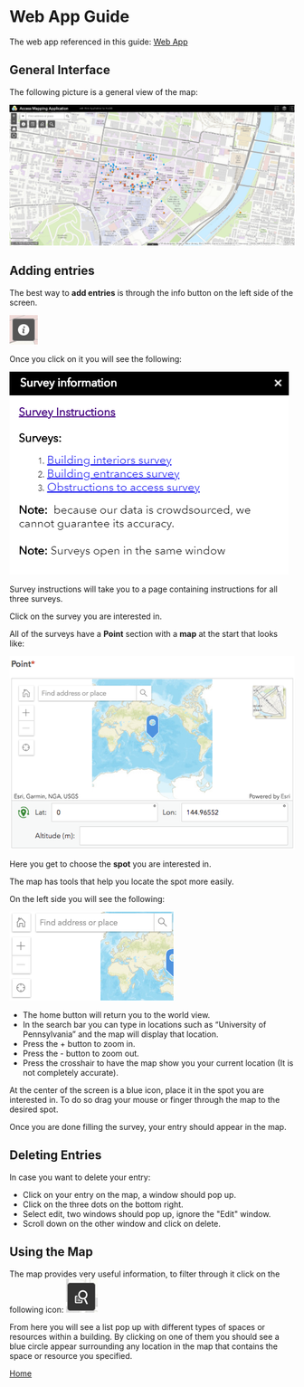 # Web App Guide

The web app referenced in this guide: [Web App](https://upenn.maps.arcgis.com/apps/webappviewer/index.html?id=5f3f039892524742b2988bc662e32ecb)

## General Interface

The following picture is a general view of the map:

![General Interface](Images/GeneralMapView.PNG)

## Adding entries

The best way to **add entries** is through the info button on the left side of the screen.

![Info Button](Images/InfoButton.png)

Once you click on it you will see the following:

![Info Button Clicked](Images/InfoButtonClicked.PNG)

Survey instructions will take you to a page containing instructions for all three surveys.

Click on the survey you are interested in. 

All of the surveys have a **Point** section with a **map** at the start that looks like:

![Point Survey](Images/PointSurvey.png)

Here you get to choose the **spot** you are interested in. 

The map has tools that help you locate the spot more easily. 

On the left side you will see the following:

![Point Survey Left Side](Images/PointSurveyLeftSide.png)

* The home button will return you to the world view.
* In the search bar you can type in locations such as “University of Pennsylvania” and the map will display that location.
* Press the + button to zoom in.
* Press the - button to zoom out.
* Press the crosshair to have the map show you your current location (It is not completely accurate).

At the center of the screen is a blue icon, place it in the spot you are interested in. To do so drag your mouse or finger through the map to the desired spot. 

Once you are done filling the survey, your entry should appear in the map.

## Deleting Entries

In case you want to delete your entry: 
* Click on your entry on the map, a window should pop up.
* Click on the three dots on the bottom right.
* Select edit, two windows should pop up, ignore the "Edit" window.
* Scroll down on the other window and click on delete. 

## Using the Map

The map provides very useful information, to filter through it click on the following icon:
![Filter Search](Images/FilterSearch.PNG)

From here you will see a list pop up with different types of spaces or resources within a building. By clicking on one of them you should see a blue circle appear surrounding any location in the map that contains the space or resource you specified.


[Home](http://AccessibilityMapping.github.io/AMP)
